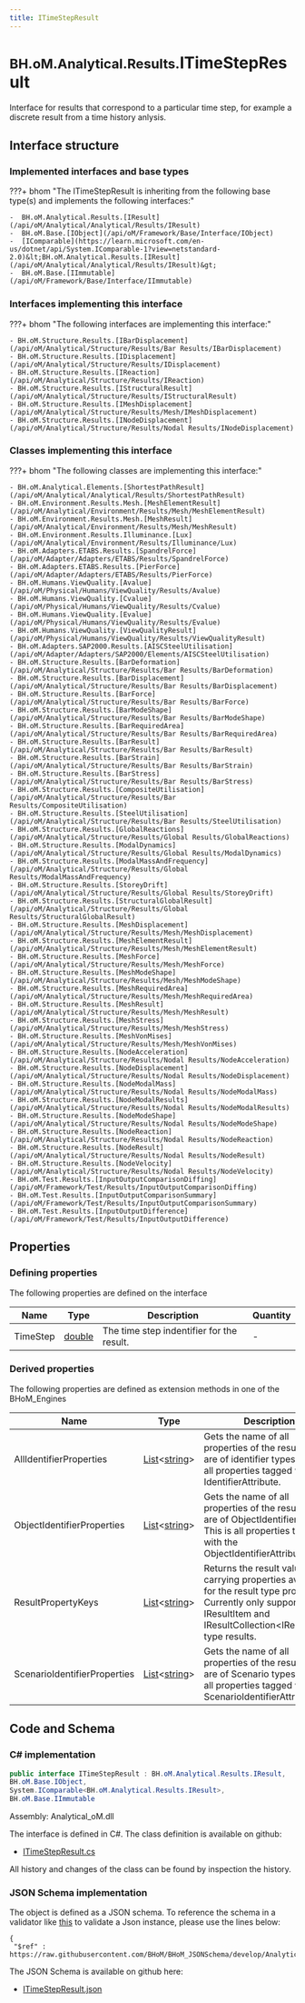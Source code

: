 ```yaml
---
title: ITimeStepResult
---
```


# <small>BH.oM.Analytical.Results.</small>**ITimeStepResult**

Interface for results that correspond to a particular time step, for example a discrete result from a time history anlysis.

## Interface structure

### Implemented interfaces and base types

???+ bhom "The ITimeStepResult is inheriting from the following base type(s) and implements the following interfaces:"

    -  BH.oM.Analytical.Results.[IResult](/api/oM/Analytical/Analytical/Results/IResult)
    -  BH.oM.Base.[IObject](/api/oM/Framework/Base/Interface/IObject)
    -  [IComparable](https://learn.microsoft.com/en-us/dotnet/api/System.IComparable-1?view=netstandard-2.0)&lt;BH.oM.Analytical.Results.[IResult](/api/oM/Analytical/Analytical/Results/IResult)&gt;
    -  BH.oM.Base.[IImmutable](/api/oM/Framework/Base/Interface/IImmutable)


### Interfaces implementing this interface

???+ bhom "The following interfaces are implementing this interface:"

    - BH.oM.Structure.Results.[IBarDisplacement](/api/oM/Analytical/Structure/Results/Bar Results/IBarDisplacement)
    - BH.oM.Structure.Results.[IDisplacement](/api/oM/Analytical/Structure/Results/IDisplacement)
    - BH.oM.Structure.Results.[IReaction](/api/oM/Analytical/Structure/Results/IReaction)
    - BH.oM.Structure.Results.[IStructuralResult](/api/oM/Analytical/Structure/Results/IStructuralResult)
    - BH.oM.Structure.Results.[IMeshDisplacement](/api/oM/Analytical/Structure/Results/Mesh/IMeshDisplacement)
    - BH.oM.Structure.Results.[INodeDisplacement](/api/oM/Analytical/Structure/Results/Nodal Results/INodeDisplacement)


### Classes implementing this interface

???+ bhom "The following classes are implementing this interface:"

    - BH.oM.Analytical.Elements.[ShortestPathResult](/api/oM/Analytical/Analytical/Results/ShortestPathResult)
    - BH.oM.Environment.Results.Mesh.[MeshElementResult](/api/oM/Analytical/Environment/Results/Mesh/MeshElementResult)
    - BH.oM.Environment.Results.Mesh.[MeshResult](/api/oM/Analytical/Environment/Results/Mesh/MeshResult)
    - BH.oM.Environment.Results.Illuminance.[Lux](/api/oM/Analytical/Environment/Results/Illuminance/Lux)
    - BH.oM.Adapters.ETABS.Results.[SpandrelForce](/api/oM/Adapter/Adapters/ETABS/Results/SpandrelForce)
    - BH.oM.Adapters.ETABS.Results.[PierForce](/api/oM/Adapter/Adapters/ETABS/Results/PierForce)
    - BH.oM.Humans.ViewQuality.[Avalue](/api/oM/Physical/Humans/ViewQuality/Results/Avalue)
    - BH.oM.Humans.ViewQuality.[Cvalue](/api/oM/Physical/Humans/ViewQuality/Results/Cvalue)
    - BH.oM.Humans.ViewQuality.[Evalue](/api/oM/Physical/Humans/ViewQuality/Results/Evalue)
    - BH.oM.Humans.ViewQuality.[ViewQualityResult](/api/oM/Physical/Humans/ViewQuality/Results/ViewQualityResult)
    - BH.oM.Adapters.SAP2000.Results.[AISCSteelUtilisation](/api/oM/Adapter/Adapters/SAP2000/Elements/AISCSteelUtilisation)
    - BH.oM.Structure.Results.[BarDeformation](/api/oM/Analytical/Structure/Results/Bar Results/BarDeformation)
    - BH.oM.Structure.Results.[BarDisplacement](/api/oM/Analytical/Structure/Results/Bar Results/BarDisplacement)
    - BH.oM.Structure.Results.[BarForce](/api/oM/Analytical/Structure/Results/Bar Results/BarForce)
    - BH.oM.Structure.Results.[BarModeShape](/api/oM/Analytical/Structure/Results/Bar Results/BarModeShape)
    - BH.oM.Structure.Results.[BarRequiredArea](/api/oM/Analytical/Structure/Results/Bar Results/BarRequiredArea)
    - BH.oM.Structure.Results.[BarResult](/api/oM/Analytical/Structure/Results/Bar Results/BarResult)
    - BH.oM.Structure.Results.[BarStrain](/api/oM/Analytical/Structure/Results/Bar Results/BarStrain)
    - BH.oM.Structure.Results.[BarStress](/api/oM/Analytical/Structure/Results/Bar Results/BarStress)
    - BH.oM.Structure.Results.[CompositeUtilisation](/api/oM/Analytical/Structure/Results/Bar Results/CompositeUtilisation)
    - BH.oM.Structure.Results.[SteelUtilisation](/api/oM/Analytical/Structure/Results/Bar Results/SteelUtilisation)
    - BH.oM.Structure.Results.[GlobalReactions](/api/oM/Analytical/Structure/Results/Global Results/GlobalReactions)
    - BH.oM.Structure.Results.[ModalDynamics](/api/oM/Analytical/Structure/Results/Global Results/ModalDynamics)
    - BH.oM.Structure.Results.[ModalMassAndFrequency](/api/oM/Analytical/Structure/Results/Global Results/ModalMassAndFrequency)
    - BH.oM.Structure.Results.[StoreyDrift](/api/oM/Analytical/Structure/Results/Global Results/StoreyDrift)
    - BH.oM.Structure.Results.[StructuralGlobalResult](/api/oM/Analytical/Structure/Results/Global Results/StructuralGlobalResult)
    - BH.oM.Structure.Results.[MeshDisplacement](/api/oM/Analytical/Structure/Results/Mesh/MeshDisplacement)
    - BH.oM.Structure.Results.[MeshElementResult](/api/oM/Analytical/Structure/Results/Mesh/MeshElementResult)
    - BH.oM.Structure.Results.[MeshForce](/api/oM/Analytical/Structure/Results/Mesh/MeshForce)
    - BH.oM.Structure.Results.[MeshModeShape](/api/oM/Analytical/Structure/Results/Mesh/MeshModeShape)
    - BH.oM.Structure.Results.[MeshRequiredArea](/api/oM/Analytical/Structure/Results/Mesh/MeshRequiredArea)
    - BH.oM.Structure.Results.[MeshResult](/api/oM/Analytical/Structure/Results/Mesh/MeshResult)
    - BH.oM.Structure.Results.[MeshStress](/api/oM/Analytical/Structure/Results/Mesh/MeshStress)
    - BH.oM.Structure.Results.[MeshVonMises](/api/oM/Analytical/Structure/Results/Mesh/MeshVonMises)
    - BH.oM.Structure.Results.[NodeAcceleration](/api/oM/Analytical/Structure/Results/Nodal Results/NodeAcceleration)
    - BH.oM.Structure.Results.[NodeDisplacement](/api/oM/Analytical/Structure/Results/Nodal Results/NodeDisplacement)
    - BH.oM.Structure.Results.[NodeModalMass](/api/oM/Analytical/Structure/Results/Nodal Results/NodeModalMass)
    - BH.oM.Structure.Results.[NodeModalResults](/api/oM/Analytical/Structure/Results/Nodal Results/NodeModalResults)
    - BH.oM.Structure.Results.[NodeModeShape](/api/oM/Analytical/Structure/Results/Nodal Results/NodeModeShape)
    - BH.oM.Structure.Results.[NodeReaction](/api/oM/Analytical/Structure/Results/Nodal Results/NodeReaction)
    - BH.oM.Structure.Results.[NodeResult](/api/oM/Analytical/Structure/Results/Nodal Results/NodeResult)
    - BH.oM.Structure.Results.[NodeVelocity](/api/oM/Analytical/Structure/Results/Nodal Results/NodeVelocity)
    - BH.oM.Test.Results.[InputOutputComparisonDiffing](/api/oM/Framework/Test/Results/InputOutputComparisonDiffing)
    - BH.oM.Test.Results.[InputOutputComparisonSummary](/api/oM/Framework/Test/Results/InputOutputComparisonSummary)
    - BH.oM.Test.Results.[InputOutputDifference](/api/oM/Framework/Test/Results/InputOutputDifference)


## Properties



### Defining properties

The following properties are defined on the interface

| Name             | Type             | Description      | Quantity         |
|------------------|------------------|------------------|------------------|
| TimeStep | [double](https://learn.microsoft.com/en-us/dotnet/api/System.Double?view=netstandard-2.0) | The time step indentifier for the result. | - |


### Derived properties

The following properties are defined as extension methods in one of the BHoM_Engines

| Name             | Type             | Description      | Quantity         | Engine           |
|------------------|------------------|------------------|------------------|------------------|
| AllIdentifierProperties | [List](https://learn.microsoft.com/en-us/dotnet/api/System.Collections.Generic.List-1?view=netstandard-2.0)&lt;[string](https://learn.microsoft.com/en-us/dotnet/api/System.String?view=netstandard-2.0)&gt; | Gets the name of all properties of the result that are of identifier types. This is all properties tagged with any IdentifierAttribute. | - | Results_Engine |
| ObjectIdentifierProperties | [List](https://learn.microsoft.com/en-us/dotnet/api/System.Collections.Generic.List-1?view=netstandard-2.0)&lt;[string](https://learn.microsoft.com/en-us/dotnet/api/System.String?view=netstandard-2.0)&gt; | Gets the name of all properties of the result that are of ObjectIdentifier types. This is all properties tagged with the ObjectIdentifierAttribute. | - | Results_Engine |
| ResultPropertyKeys | [List](https://learn.microsoft.com/en-us/dotnet/api/System.Collections.Generic.List-1?view=netstandard-2.0)&lt;[string](https://learn.microsoft.com/en-us/dotnet/api/System.String?view=netstandard-2.0)&gt; | Returns the result value carrying properties available for the result type provided. Currently only supported for IResultItem and IResultCollection&lt;IResultItem&gt; type results. | - | Results_Engine |
| ScenarioIdentifierProperties | [List](https://learn.microsoft.com/en-us/dotnet/api/System.Collections.Generic.List-1?view=netstandard-2.0)&lt;[string](https://learn.microsoft.com/en-us/dotnet/api/System.String?view=netstandard-2.0)&gt; | Gets the name of all properties of the result that are of Scenario types. This is all properties tagged with the ScenarioIdentifierAttribute. | - | Results_Engine |


## Code and Schema

### C# implementation

``` C# title="C#"
public interface ITimeStepResult : BH.oM.Analytical.Results.IResult,
BH.oM.Base.IObject,
System.IComparable<BH.oM.Analytical.Results.IResult>,
BH.oM.Base.IImmutable
```

Assembly: Analytical_oM.dll

The interface is defined in C#. The class definition is available on github:

- [ITimeStepResult.cs](https://github.com/BHoM/BHoM/blob/develop/Analytical_oM/Results\ITimeStepResult.cs)

All history and changes of the class can be found by inspection the history.
### JSON Schema implementation

The object is defined as a JSON schema. To reference the schema in a validator like [this](https://www.jsonschemavalidator.net/) to validate a Json instance, please use the lines below:

``` { .json .copy .select } title="JSON Schema"
{
 "$ref" : https://raw.githubusercontent.com/BHoM/BHoM_JSONSchema/develop/Analytical_oM/Results/ITimeStepResult.json}
```

The JSON Schema is available on github here:

- [ITimeStepResult.json](https://github.com/BHoM/BHoM_JSONSchema/blob/develop/Analytical_oM/Results/ITimeStepResult.json)
